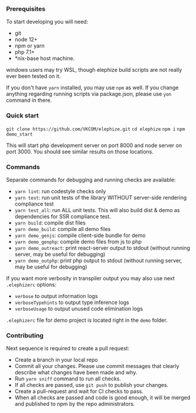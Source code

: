 ### Prerequisites

To start developing you will need:
- git
- node 12+
- npm or yarn
- php 7.1+
- *nix-base host machine.

windows users may try WSL, though elephize build scripts are not really ever been tested on it.

If you don't have `yarn` installed, you may use `npm` as well. If you change anything
regarding running scripts via package.json, please use `yon` command in there.

### Quick start

`git clone https://github.com/VKCOM/elephize.git`
`cd elephize`
`npm i`
`npm demo_start`

This will start php development server on port 8000 and node server on port 3000. You should see similar results on those locations.

### Commands

Separate commands for debugging and running checks are available:
- `yarn lint`: run codestyle checks only
- `yarn test`: run unit tests of the library WITHOUT server-side rendering compliance test
- `yarn test_all`: run ALL unit tests. This will also build dist & demo as dependencies for SSR compliance test.
- `yarn build`: compile dist files
- `yarn demo_build`: compile all demo files
- `yarn demo_genjs`: compile client-side bundle for demo
- `yarn demo_genphp`: compile demo files from js to php
- `yarn demo_outreact`: print react-server output to stdout (without running server, may be useful for debugging)
- `yarn demo_outphp`: print php output to stdout (without running server, may be useful for debugging)

If you want more verbosity in transpiler output you may also use next `.elephizerc` options:
- `verbose` to output information logs
- `verboseTypehints` to output type inference logs
- `verboseUsage` to output unused code elimination logs

`.elephizerc` file for demo project is located right in the `demo` folder.

### Contributing

Next sequence is required to create a pull request:
- Create a branch in your local repo
- Commit all your changes. Please use commit messages that clearly describe what changes have been made and why.
- Run `yarn sniff` command to run all checks.
- If all checks are passed, use `git push` to publish your changes.
- Create a pull-request and wait for CI checks to pass.
- When all checks are passed and code is good enough, it will be merged and published to npm by the repo administrators.

